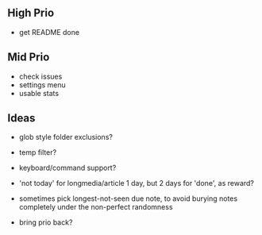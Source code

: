 ## High Prio

- get README done

## Mid Prio

- check issues
- settings menu
- usable stats

## Ideas

- glob style folder exclusions?
- temp filter?
- keyboard/command support?

- 'not today' for longmedia/article 1 day, but 2 days for 'done', as reward?

- sometimes pick longest-not-seen due note, to avoid burying notes completely under the non-perfect randomness


- bring prio back?